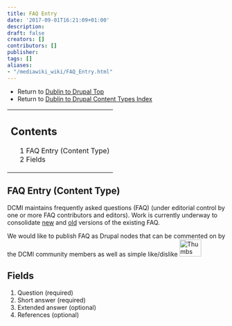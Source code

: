 ```yaml
---
title: FAQ Entry
date: '2017-09-01T16:21:09+01:00'
description: 
draft: false
creators: []
contributors: []
publisher: 
tags: []
aliases:
- "/mediawiki_wiki/FAQ_Entry.html"
---
```


- Return to [Dublin to Drupal Top](/mediawiki_wiki/DublinToDrupal_Project)
- Return to [Dublin to Drupal Content Types Index](/mediawiki_wiki/DublinToDrupal_Project#Content_Types)

<table id="toc" class="toc">
  <tr>
    <td>
      <div id="toctitle">
        <h2>Contents</h2>
      </div>
      <ul>
        <li class="toclevel-1 tocsection-1"><a href="#FAQ_Entry_.28Content_Type.29"><span class="tocnumber">1</span> <span class="toctext">FAQ Entry (Content Type)</span></a></li>
        <li class="toclevel-1 tocsection-2"><a href="#Fields"><span class="tocnumber">2</span> <span class="toctext">Fields</span></a></li>
      </ul>
    </td>
  </tr>
</table>
<script>if (window.showTocToggle) { var tocShowText = "show"; var tocHideText = "hide"; showTocToggle(); } </script>

## FAQ Entry (Content Type) 

DCMI maintains frequently asked questions (FAQ) (under editorial control by one or more FAQ contributors and editors). Work is currently underway to consolidate [new](/mediawiki_wiki/FAQ) and [old](http://dublincore.org/resources/faq/) versions of the existing FAQ.

We would like to publish FAQ as Drupal nodes that can be commented on by the DCMI community members as well as simple like/dislike [<img alt="Thumbs up-down image" src="/mediawiki_wiki/images/ThumbsupThumbsdown.jpg" width="50" height="39">](/mediawiki_wiki/File:ThumbsupThumbsdown.jpg)

## Fields 

1. Question (required)
2. Short answer (required)
3. Extended answer (optional)
4. References (optional)
<!-- 
NewPP limit report
Preprocessor node count: 7/1000000
Post-expand include size: 0/2097152 bytes
Template argument size: 0/2097152 bytes
Expensive parser function count: 0/100
-->
